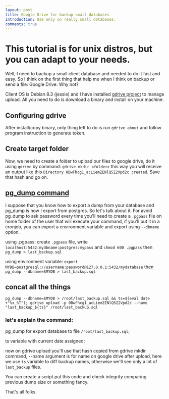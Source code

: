 ```yaml
---
layout: post
title: Google Drive for backup small databases
introduction: Use only on really small databases.
comments: true
---
```


# This tutorial is for unix distros, but you can adapt to your needs.

Well, I need to backup a small client database and needed to do it fast and easy. So I think on the first thing that help me when I think on backup or send a file: Google Drive. Why not?

Client OS is Debian 8.3 (jessie) and I have installed [gdrive project](https://github.com/prasmussen/gdrive) to manage upload. All you need to do is download a binary and install on your machine.

## Configuring gdrive

After install/copy binary, only thing left to do is run `gdrive about` and follow program instruction to generate token.

## Create target folder

Now, we need to create a folder to upload our files to google drive, do it using `gdrive` by command:
`gdrive mkdir <folder>` this way you will receive an output like this `Directory 0BwFhcg1_acLiemZENlQ5Z2Vpd2c created`. Save that hash and go on.

## [pg_dump command](http://stackoverflow.com/questions/2893954/how-to-pass-in-password-to-pg-dump)

I suppose that you know how to export a dump from your database and pg_dump is how I export from postgres. So let's talk about it. For avoid pg_dump to ask password every time you'll need to create a `.pgpass` file on home folder of the user that will execute your command, if you'll put it in a cronjob, you can export a environment variable and export using `--dbname` option.

using .pgpass:
create `.pgpass` file, write `localhost:5432:mydbname:postgres:mypass` and `chmod 600 .pgpass`
then
`pg_dump > last_backup.sql`

using environment variable:
`export MYDB=postgresql://username:password@127.0.0.1:5432/mydatabase`
then
`pg_dump --dbname=$MYDB > last_backup.sql`

## concat all the things

`pg_dump --dbname=$MYDB > /root/last_backup.sql && ts=$(eval date +"%x_%T"); gdrive upload -p 0BwFhcg1_acLiemZENlQ5Z2Vpd2c --name "last_backup_${ts}" /root/last_backup.sql`

### let's explain the command:

pg_dump for export database to file `/root/last_backup.sql`;

ts variable with current date assigned;

now on gdrive upload you'll use that hash copied from gdrive mkdir command, --name argument is for name on google drive after upload, here we use `ts` variable to diff backup names, otherwise we'll see only a lot of `last_backup` files.

You can create a script put this code and check integrity comparing previous dump size or something fancy.

That's all folks.
